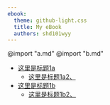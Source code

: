 ```yaml
---
ebook:
  theme: github-light.css
  title: My eBook
  authors: shd101wyy
---
```


@import "a.md"
@import "b.md"

<!-- @import "[TOC]" {cmd="toc" depthFrom=1 depthTo=6 orderedList=false} -->

<!-- code_chunk_output -->

- [这里是标题1a](#这里是标题1a)
  - [这里是标题1a2、](#这里是标题1a2)
- [这里是标题1b](#这里是标题1b)
  - [这里是标题1b2、](#这里是标题1b2)

<!-- /code_chunk_output -->





